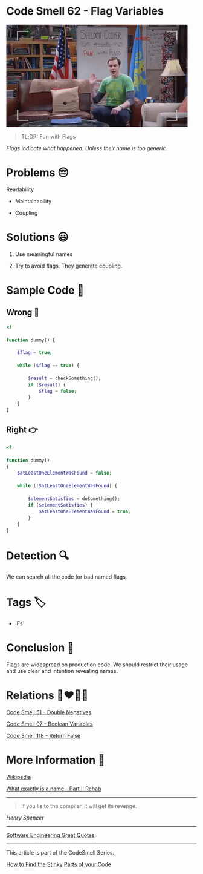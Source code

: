 # Code Smell 62 - Flag Variables

![Code Smell 62 - Flag Variables](Code%20Smell%2062%20-%20Flag%20Variables.gif)

> TL;DR: Fun with Flags

*Flags indicate what happened. Unless their name is too generic.*

# Problems 😔 

Readability
 
- Maintainability

- Coupling

# Solutions 😃

1. Use meaningful names

2. Try to avoid flags. They generate coupling.

# Sample Code 📖

## Wrong 🚫

<!-- [Gist Url](https://gist.github.com/mcsee/694068de9cd2bbb8592d1a14bd89fe9e) -->

```php
<?

function dummy() {

    $flag = true;

    while ($flag == true) {

        $result = checkSomething();
        if ($result) {
            $flag = false;
        }
    }
}
```

## Right 👉

<!-- [Gist Url](https://gist.github.com/mcsee/8a0de13a6fb13ae4da9c51a1b91c9705) -->

```php
<?

function dummy()
{
    $atLeastOneElementWasFound = false;

    while (!$atLeastOneElementWasFound) {

        $elementSatisfies = doSomething();
        if ($elementSatisfies) {
            $atLeastOneElementWasFound = true;
        }
    }
}
```

# Detection 🔍

We can search all the code for bad named flags.

# Tags 🏷️

- IFs

# Conclusion 🏁

Flags are widespread on production code. We should restrict their usage and use clear and intention revealing names.
 
# Relations 👩‍❤️‍💋‍👨

[Code Smell 51 - Double Negatives](https://github.com/mcsee/Software-Design-Articles/tree/main/Articles/Code%20Smells/Code%20Smell%2051%20-%20Double%20Negatives/readme.md)

[Code Smell 07 - Boolean Variables](https://github.com/mcsee/Software-Design-Articles/tree/main/Articles/Code%20Smells/Code%20Smell%2007%20-%20Boolean%20Variables/readme.md)

[Code Smell 118 - Return False](https://github.com/mcsee/Software-Design-Articles/tree/main/Articles/Code%20Smells/Code%20Smell%20118%20-%20Return%20False/readme.md)

# More Information 📕

[Wikipedia](https://en.wikipedia.org/wiki/Boolean_flag)

[What exactly is a name - Part II Rehab](https://github.com/mcsee/Software-Design-Articles/tree/main/Articles/Theory/What%20exactly%20is%20a%20name%20-%20Part%20II%20Rehab/readme.md)

* * *

> If you lie to the compiler, it will get its revenge.

_Henry Spencer_

* * *
 
[Software Engineering Great Quotes](https://github.com/mcsee/Software-Design-Articles/tree/main/Articles/Quotes/Software%20Engineering%20Great%20Quotes/readme.md)

* * *

This article is part of the CodeSmell Series.

[How to Find the Stinky Parts of your Code](https://github.com/mcsee/Software-Design-Articles/tree/main/Articles/Code%20Smells/How%20to%20Find%20the%20Stinky%20parts%20of%20your%20Code/readme.md)